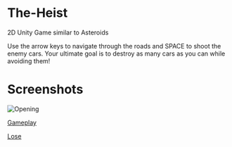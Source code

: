 # The-Heist
2D Unity Game similar to Asteroids


Use the arrow keys to navigate through the roads and SPACE to shoot the enemy cars. Your ultimate goal is to destroy as many cars as you can while avoiding them!


# Screenshots

![Opening](https://i.imgur.com/RYHCi3B.png)

[Gameplay](https://i.imgur.com/41TTx6M.png)

[Lose](https://i.imgur.com/T8G3w4z.jpg)
